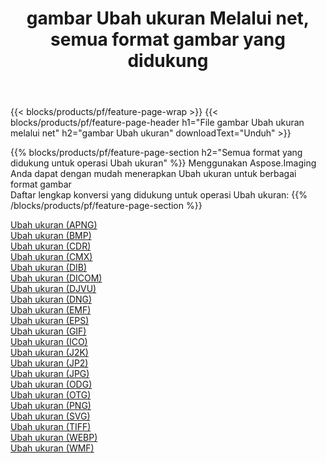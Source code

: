 ﻿---
title: gambar Ubah ukuran Melalui net, semua format gambar yang didukung 
weight: 3920
url: /id/net/resize 
lang: id
langdirlevel: 2
locales: zh-hans,ja,it,ru,de,es,fr,nl,id,lt,pl,pt,vi,tr,ko,zh-hant,ar,hi,th,sv,cs,uk,he
description: Menggunakan Aspose.Imaging Anda dapat dengan mudah Ubah ukuran gambar Via net
---

{{< blocks/products/pf/feature-page-wrap >}}
{{< blocks/products/pf/feature-page-header h1="File gambar Ubah ukuran melalui net" h2="gambar Ubah ukuran" downloadText="Unduh" >}}


{{% blocks/products/pf/feature-page-section  h2="Semua format yang didukung untuk operasi Ubah ukuran" %}}
Menggunakan Aspose.Imaging Anda dapat dengan mudah menerapkan Ubah ukuran untuk berbagai format gambar
<br/>
Daftar lengkap konversi yang didukung untuk operasi Ubah ukuran:
{{% /blocks/products/pf/feature-page-section %}}
<div class="container-fluid productfamilypage bg-gray">
    <div class="convertypes bg-gray agp-content section">
        <div class="container">
		<div class="row other-converters">
		    <div class='col-md-2 other-converter remove-lp remove-rp'><a href="/imaging/id/net/resize/apng" >Ubah ukuran (APNG)</a></div><div class='col-md-2 other-converter remove-lp remove-rp'><a href="/imaging/id/net/resize/bmp" >Ubah ukuran (BMP)</a></div><div class='col-md-2 other-converter remove-lp remove-rp'><a href="/imaging/id/net/resize/cdr" >Ubah ukuran (CDR)</a></div><div class='col-md-2 other-converter remove-lp remove-rp'><a href="/imaging/id/net/resize/cmx" >Ubah ukuran (CMX)</a></div><div class='col-md-2 other-converter remove-lp remove-rp'><a href="/imaging/id/net/resize/dib" >Ubah ukuran (DIB)</a></div><div class='col-md-2 other-converter remove-lp remove-rp'><a href="/imaging/id/net/resize/dicom" >Ubah ukuran (DICOM)</a></div><div class='col-md-2 other-converter remove-lp remove-rp'><a href="/imaging/id/net/resize/djvu" >Ubah ukuran (DJVU)</a></div><div class='col-md-2 other-converter remove-lp remove-rp'><a href="/imaging/id/net/resize/dng" >Ubah ukuran (DNG)</a></div><div class='col-md-2 other-converter remove-lp remove-rp'><a href="/imaging/id/net/resize/emf" >Ubah ukuran (EMF)</a></div><div class='col-md-2 other-converter remove-lp remove-rp'><a href="/imaging/id/net/resize/eps" >Ubah ukuran (EPS)</a></div><div class='col-md-2 other-converter remove-lp remove-rp'><a href="/imaging/id/net/resize/gif" >Ubah ukuran (GIF)</a></div><div class='col-md-2 other-converter remove-lp remove-rp'><a href="/imaging/id/net/resize/ico" >Ubah ukuran (ICO)</a></div><div class='col-md-2 other-converter remove-lp remove-rp'><a href="/imaging/id/net/resize/j2k" >Ubah ukuran (J2K)</a></div><div class='col-md-2 other-converter remove-lp remove-rp'><a href="/imaging/id/net/resize/jp2" >Ubah ukuran (JP2)</a></div><div class='col-md-2 other-converter remove-lp remove-rp'><a href="/imaging/id/net/resize/jpg" >Ubah ukuran (JPG)</a></div><div class='col-md-2 other-converter remove-lp remove-rp'><a href="/imaging/id/net/resize/odg" >Ubah ukuran (ODG)</a></div><div class='col-md-2 other-converter remove-lp remove-rp'><a href="/imaging/id/net/resize/otg" >Ubah ukuran (OTG)</a></div><div class='col-md-2 other-converter remove-lp remove-rp'><a href="/imaging/id/net/resize/png" >Ubah ukuran (PNG)</a></div><div class='col-md-2 other-converter remove-lp remove-rp'><a href="/imaging/id/net/resize/svg" >Ubah ukuran (SVG)</a></div><div class='col-md-2 other-converter remove-lp remove-rp'><a href="/imaging/id/net/resize/tiff" >Ubah ukuran (TIFF)</a></div><div class='col-md-2 other-converter remove-lp remove-rp'><a href="/imaging/id/net/resize/webp" >Ubah ukuran (WEBP)</a></div><div class='col-md-2 other-converter remove-lp remove-rp'><a href="/imaging/id/net/resize/wmf" >Ubah ukuran (WMF)</a></div>
                </div>
        </div>
    </div>
</div>
<br/>
